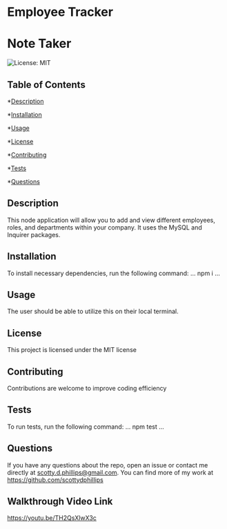 # Employee Tracker

# Note Taker

![License: MIT](https://img.shields.io/badge/License-MIT-blue.svg)

## Table of Contents

*[Description](#description)

*[Installation](#installation)

*[Usage](#usage)

*[License](#license)

*[Contributing](#contributing)

*[Tests](#tests)

*[Questions](#questions)

## Description

This node application will allow you to add and view different employees, roles, and departments within your company. It uses the MySQL and Inquirer packages.

## Installation

To install necessary dependencies, run the following command:
...
npm i
...

## Usage

The user should be able to utilize this on their local terminal.

## License

This project is licensed under the MIT license

## Contributing

Contributions are welcome to improve coding efficiency

## Tests

To run tests, run the following command:
...
npm test
...

## Questions

If you have any questions about the repo, open an issue or contact me directly at scotty.d.phillips@gmail.com. You can find more of my work at https://github.com/scottydphillips

## Walkthrough Video Link

https://youtu.be/TH2QsXlwX3c